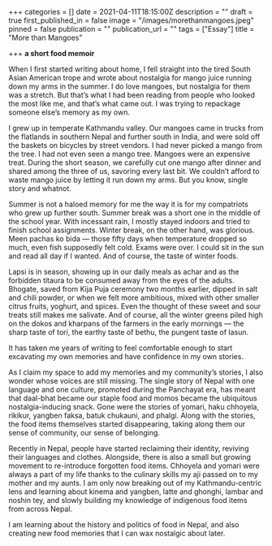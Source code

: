 +++
categories = []
date = 2021-04-11T18:15:00Z
description = ""
draft = true
first_published_in = false
image = "/images/morethanmangoes.jpeg"
pinned = false
publication = ""
publication_url = ""
tags = ["Essay"]
title = "More than Mangoes"

+++
**a short food memoir**

When I first started writing about home, I fell straight into the tired South Asian American trope and wrote about nostalgia for mango juice running down my arms in the summer. I do love mangoes, but nostalgia for them was a stretch. But that’s what I had been reading from people who looked the most like me, and that’s what came out. I was trying to repackage someone else’s memory as my own.

I grew up in temperate Kathmandu valley. Our mangoes came in trucks from the flatlands in southern Nepal and further south in India, and were sold off the baskets on bicycles by street vendors. I had never picked a mango from the tree. I had not even seen a mango tree. Mangoes were an expensive treat. During the short season, we carefully cut one mango after dinner and shared among the three of us, savoring every last bit. We couldn’t afford to waste mango juice by letting it run down my arms. But you know, single story and whatnot.

Summer is not a haloed memory for me the way it is for my compatriots who grew up further south. Summer break was a short one in the middle of the school year. With incessant rain, I mostly stayed indoors and tried to finish school assignments. Winter break, on the other hand, was glorious. Meen pachas ko bida — those fifty days when temperature dropped so much, even fish supposedly felt cold. Exams were over. I could sit in the sun and read all day if I wanted. And of course, the taste of winter foods.

Lapsi is in season, showing up in our daily meals as achar and as the forbidden titaura to be consumed away from the eyes of the adults. Bhogate, saved from Kija Puja ceremony two months earlier, dipped in salt and chili powder, or when we felt more ambitious, mixed with other smaller citrus fruits, yoghurt, and spices. Even the thought of these sweet and sour treats still makes me salivate. And of course, all the winter greens piled high on the dokos and kharpans of the farmers in the early mornings — the sharp taste of tori, the earthy taste of bethu, the pungent taste of lasun.

It has taken me years of writing to feel comfortable enough to start excavating my own memories and have confidence in my own stories.

As I claim my space to add my memories and my community’s stories, I also wonder whose voices are still missing. The single story of Nepal with one language and one culture, promoted during the Panchayat era, has meant that daal-bhat became our staple food and momos became the ubiquitous nostalgia-inducing snack. Gone were the stories of yomari, haku chhoyela, rikikur, yangben faksa, batuk chukauni, and phalgi. Along with the stories, the food items themselves started disappearing, taking along them our sense of community, our sense of belonging.

Recently in Nepal, people have started reclaiming their identity, reviving their languages and clothes. Alongside, there is also a small but growing movement to re-introduce forgotten food items. Chhoyela and yomari were always a part of my life thanks to the culinary skills my aji passed on to my mother and my aunts. I am only now breaking out of my Kathmandu-centric lens and learning about kinema and yangben, latte and ghonghi, lambar and noshin tey, and slowly building my knowledge of indigenous food items from across Nepal.

I am learning about the history and politics of food in Nepal, and also creating new food memories that I can wax nostalgic about later.